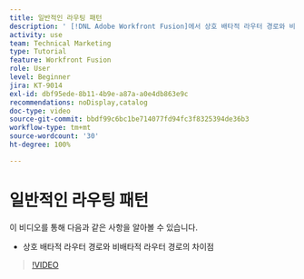```yaml
---
title: 일반적인 라우팅 패턴
description: ' [!DNL Adobe Workfront Fusion]에서 상호 배타적 라우터 경로와 비배타적 라우터 경로의 차이점에 대해 알아봅니다.'
activity: use
team: Technical Marketing
type: Tutorial
feature: Workfront Fusion
role: User
level: Beginner
jira: KT-9014
exl-id: dbf95ede-8b11-4b9e-a87a-a0e4db863e9c
recommendations: noDisplay,catalog
doc-type: video
source-git-commit: bbdf99c6bc1be714077fd94fc3f8325394de36b3
workflow-type: tm+mt
source-wordcount: '30'
ht-degree: 100%

---
```


# 일반적인 라우팅 패턴

이 비디오를 통해 다음과 같은 사항을 알아볼 수 있습니다.

* 상호 배타적 라우터 경로와 비배타적 라우터 경로의 차이점

>[!VIDEO](https://video.tv.adobe.com/v/335273/?quality=12&learn=on&enablevpops=1)
